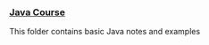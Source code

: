 ### [Java Course](https://java-programming.mooc.fi/)

This folder contains basic Java notes and examples